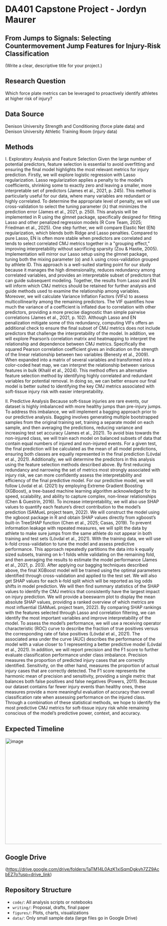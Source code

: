 # DA401 Capstone Project - Jordyn Maurer

## From Jumps to Signals: Selecting Countermovement Jump Features for Injury-Risk Classification
(Write a clear, descriptive title for your project.)

## Research Question
Which force plate metrics can be leveraged to proactively identify athletes at higher risk of injury?

## Data Source
Denison University Strength and Conditioning (force plate data) and Denison University Athletic Training Room (injury data)

## Methods
I. Exploratory Analysis and Feature Selection
	Given the large number of potential predictors, feature selection is essential to avoid overfitting and ensuring the final model highlights the most relevant metrics for injury prediction. Firstly, we will explore logistic regression with Lasso regularization. Lasso regularization applies a penalty to the model’s coefficients, shrinking some to exactly zero and leaving a smaller, more interpretable set of predictors (James et al., 2021, p. 245). This method is particularly useful for our data, where many variables are redundant or highly correlated. To determine the appropriate level of penalty, we will use cross-validation to select the tuning parameter (λ) that minimizes the prediction error (James et al., 2021, p. 250). This analysis will be implemented in R using the glmnet package, specifically designed for fitting Lasso and other penalized regression models (R Core Team, 2025; Friedman et al., 2025). One step further, we will compare Elastic Net (EN) regularization, which blends both Ridge and Lasso penalties. Compared to pure Lasso, EN is often more stable when predictors are correlated and tends to select correlated CMJ metrics together in a "grouping effect,” improving interpretability without sacrificing sparsity (Zou & Hastie, 2005). Implementation will mirror our Lasso setup using the glmnet package, tuning both the mixing parameter (α) and λ using cross-validation grouped by athlete ID. This approach is a well-suited starting point for our study because it manages the high dimensionality, reduces redundancy among correlated variables, and provides an interpretable subset of predictors that can guide subsequent modeling. Together, the results from Lasso and EN will inform which CMJ metrics should be retained for further analysis and guide methods used to examine the relationship among variables. 
	Moreover, we will calculate Variance Inflation Factors (VIFs) to assess multicollinearity among the remaining predictors. The VIF quantifies how much the variance of a coefficient is inflated due to correlation with other predictors, providing a more precise diagnostic than simple pairwise correlations (James et al., 2021, p. 102). Although Lasso and EN penalization mitigate some of this redundancy, computing VIFs offers an additional check to ensure the final subset of CMJ metrics does not include predictors that challenge the interpretability of the model. In addition, we will explore Pearson’s correlation matrix and heatmapping to interpret the relationship and dependence between CMJ metrics. Specifically the squared Pearson correlation coefficient gives an indication on the strength of the linear relationship between two variables (Benesty et al., 2009). When expanded into a matrix of several variables and transformed into a color-coded heat map, we can interpret the relationship between various features in bulk (Khalil et al., 2024). This method offers an alternative feature selection method by identifying highly correlated and redundant variables for potential removal. In doing so, we can better ensure our final model is better suited to identifying the key CMJ metrics associated with soft-tissue injury risk with easier interpretability. 
  
II. Predictive Analysis
	Because soft-tissue injuries are rare events, our dataset is highly imbalanced with more healthy jumps than pre-injury jumps. To address this imbalance, we will implement a bagging approach prior to our predictive analysis. Bagging involves generating multiple bootstrapped samples from the original training set, training a separate model on each sample, and then averaging the predictions, reducing variance and increasing test set accuracy (James et al., 2021). To avoid bias towards the non-injured class, we will train each model on balanced subsets of data that contain equal numbers of injured and non-injured events. For a given test, the final prediction will be calculated as the mean of all model predictions, ensuring both classes are equally represented in the final prediction (Lövdal et al., 2021). Additionally, we will determine the predictors in this analysis using the feature selection methods described above. By first reducing redundancy and narrowing the set of metrics most strongly associated with injury risk, we can more confidently assess the interpretability and efficiency of the final predictive model. 
	For our predictive model, we will follow Lövdal et al. (2021) by employing Extreme Gradient Boosting (XGBoost), a tree-based machine learning algorithm acknowledged for its speed, scalability, and ability to capture complex, non-linear relationships (Chen & Guestrin, 2016). To increase interpretability, we will also use SHAP values to quantify each feature’s direct contribution to the model’s prediction (SAMueL project team, 2022). We will construct the model using the xgboost package in R and obtain SHAP values directly from xgboost’s built-in TreeSHAP function (Chen et al., 2025; Casas, 2019). To prevent information leakage with repeated measures, we will split the data by athlete to make sure jumps from the same athlete do not appear in both training and test sets (Lövdal et al., 2021). With the training data, we will use k-fold cross-validation to tune the model and assess predictive performance. This approach repeatedly partitions the data into k equally sized subsets, training on k-1 folds while validating on the remaining fold, and then averaging the results to estimate the model performance (James et al., 2021, p. 203). After applying our bagging techniques described above, the final XGBoost model will be trained using the optimal parameters identified through cross-validation and applied to the test set. 
We will also get SHAP values for each k-fold split which will be reported as log odds shifts in model prediction. We will then find summary statistics of the SHAP values to identify the CMJ metrics that consistently have the largest impact on injury prediction. We will provide a beeswarm plot to display the mean absolute SHAP values, providing a ranked overview of which metrics are most influential (SAMueL project team, 2022). By comparing SHAP rankings with the features selected through Lasso and correlation filtering, we can identify the most important variables and improve interpretability of the model. To assess the model’s performance, we will use a receiving operator characteristic (ROC) curve to describe the fraction of true positives versus the corresponding rate of false positives (Lövdal et al., 2021). The associated area under the curve (AUC) describes the performance of the model with a value closer to 1 representing a better predictive model (Lövdal et al., 2021). In addition, we will report precision and the F1 score to further evaluate classification performance under class imbalance. Precision measures the proportion of predicted injury cases that are correctly identified. Sensitivity, on the other hand, measures the proportion of actual injury cases that are correctly detected. The F1 score represents the harmonic mean of precision and sensitivity, providing a single metric that balances both false positives and false negatives (Powers, 2011). Because our dataset contains far fewer injury events than healthy ones, these measures provide a more meaningful evaluation of accuracy than overall classification rate when assessing performance on the injured class. Through a combination of these statistical methods, we hope to identify the most predictive CMJ metrics for soft-tissue injury risk while remaining conscious of the model’s predictive power, context, and accuracy.

## Expected Timeline
<img width="1036" height="341" alt="image" src="https://github.com/user-attachments/assets/19c59ada-046f-4811-bccc-49eb65b01902" />


## Google Drive 
(https://drive.google.com/drive/folders/1aTM14L0AzK1xiSqmDgkvh7ZZ9AcbEZ7o?usp=drive_link)

## Repository Structure
- `code/`: All analysis scripts or notebooks
- `writing/`: Proposal, drafts, final paper
- `figures/`: Plots, charts, visualizations
- `data/`: Only small sample data (large files go in Google Drive)
